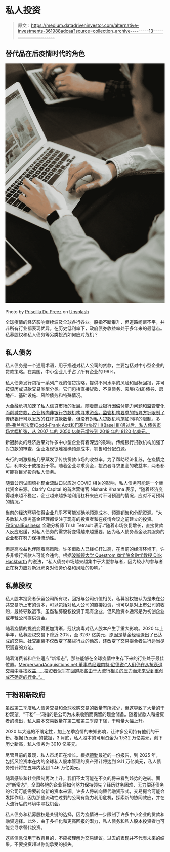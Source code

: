 # 私人投资

> 原文：<https://medium.datadriveninvestor.com/alternative-investments-361988adcaa?source=collection_archive---------13----------------------->

## 替代品在后疫情时代的角色

![](img/a5744482413e80ab29064d726fe9d402.png)

Photo by [Priscilla Du Preez](https://unsplash.com/@priscilladupreez?utm_source=unsplash&utm_medium=referral&utm_content=creditCopyText) on [Unsplash](https://unsplash.com/s/photos/small-business?utm_source=unsplash&utm_medium=referral&utm_content=creditCopyText)

全球疫情的经济影响继续波及全球各行各业。股指不断攀升，但道路崎岖不平，并非所有行业都表现优异。在历史低利率下，政府债券收益率处于多年来的最低点。私募股权和私人债务等另类投资如何应对危机？

## 私人债务

私人债务是一个通用术语，用于描述对私人公司的贷款，主要包括对中小型企业的贷款策略。在美国，中小企业几乎占了所有企业的 99%。

私人债务发行包括一系列广泛的信贷策略，提供不同水平的风险和目标回报，并可按资历或贷款交易类型分类。它们包括直接贷款、不良债务、夹层(次级)债券、房地产、基础设施、风险债务和特殊情况。

大金融危机[加速了私人信贷市场的发展。随着商业银行因偿付能力问题和监管变化而削减贷款，企业转向非银行贷款机构寻求资金。监管机构要求的指导方针限制了传统银行可以发放的杠杆贷款数量，但没有对私人贷款机构施加同样的限制。多德-弗兰克法案(Dodd-Frank Act)和巴塞尔协议 III(Basel III)通过后，私人债务市场大幅扩张，从 2007 年的 2050 亿美元增长到 2019 年的 8120 亿美元。](https://pitchbook.com/blog/shifts-in-private-debt-since-the-great-recession)

新冠肺炎的经济后果对许多中小型企业有着深远的影响。传统银行贷款机构加强了对贷款的审查，企业发现很难准确预测成本、销售和分配资源。

央行的刺激措施几乎蒸发了传统贷款市场的收益率。为了帮助经济复苏，在疫情之后，利率处于或接近于零。随着企业寻求资金，投资者寻求更高的收益率，两者都可能将目光投向私人债务。

随着公司试图填补现金流缺口以应对 COVID 相关的影响，私人债务可能是一个替代资金来源。Clarify Capital 的首席营销官 Nishank Khanna 表示，“随着经济变得越来越不稳定，企业越来越多地利用杠杆来应对不可预测的情况，应对不可预料的情况。”

当前的经济环境使得企业几乎不可能准确地预测成本、预测销售和分配资源。“大多数私人债务基金经理都专注于现有的投资者和在疫情会议之前建立的投资。 [FitSmallBusiness](https://fitsmallbusiness.com/author/ttetreaultfitsmallbusiness-com/) 金融分析师 Trish Tetrault 表示:“随着市场恢复增长，直接贷款人反应迟缓，对私人债务的需求将变得越来越重要，因为私人债务基金及其服务的企业都在努力保持流动性。

但是高收益也伴随着高风险。许多借款人已经杠杆过高，在当前的经济环境下，许多非银行贷款人可能会违约。根据[波斯顿大学 Questrom 商学院金融学教授 Dirk Hackbarth](http://people.bu.edu/dhackbar/) 的说法，“私人债务市场越来越集中于大型参与者，因为较小的参与者正在努力应对新冠肺炎对债务价格和风险的影响。”

## 私募股权

私人股本投资者保留公司所有权，回报与公司价值相关。私募股权被认为是未在公共交易所上市的资本，可以包括对私人公司的直接投资，也可以是对上市公司的收购，最终导致退市。虽然私募股权投资于现有企业，但风险资本通常是为初创企业或年轻公司提供资金。

随着疫情的挑战变得更加清晰，冠状病毒对私人股本产生了重大影响。2020 年上半年，私募股权交易下降近 20%，至 3267 亿美元，原因是基金经理退出了已达成的交易。社交距离不仅改变了某些行业的动态，还改变了交易撮合者进行适当尽职调查的方法。

随着消费者和企业适应“新常态”，那些能够在全球疫情中生存下来的行业处于最佳位置。[MergersandAcquisitions.net 董事总经理内特·尼德说:“人们仍在从抗衰退交易中寻找收益……投资者似乎在回避那些由于大流行相关的压力而未来受到重创或不确定的行业。”。](https://roi.me/)

## 干粉和新政府

虽然第二季度私人债务交易和全球收购交易的数量有所减少，但这导致了大量的干粉观望。“干粉”一词指的是公司为未来收购而保留的现金储备。随着贷款人和投资者的撤出，私人股本交易数量在第二和第三季度下降，干粉量大幅上升。

2020 年大选的不确定性，加上冬季疫情的未知影响，让许多公司持有他们的干粉。根据 [Preqin](https://www.preqin.com/about/who-we-are) 的数据，3 月底，私人股本的可用资金为 1.532 万亿美元，创下历史新高，私人债务为 3010 亿美元。

尽管目前的景观，私人市场正在增长。根据[德勤](https://www.pionline.com/private-equity/big-jump-private-equity-aum-expected-over-next-5-years?utm_source=pi-alternative-digest&utm_medium=email&utm_campaign=20201110&utm_content=hero-headline&CSAuthResp=1605059859297%3A0%3A420964%3A0%3A24%3Asuccess%3A6BD7365020C5B63F9A7E47CBD898DDC6)最近的一份报告，到 2025 年，包括风险资本在内的全球私人股本管理的资产预计将达到 9.11 万亿美元，私人债务预计将在五年内达到 1.46 万亿美元。

随着感染和社会限制再次上升，我们不太可能在不久的将来看到趋势的逆转。面对“新常态”，全国各地的企业将如何努力保持领先？经历财务困难、无力偿还债务的公司可能需要转向新的资本来源。许多人将转向替代融资形式，交易撮合可能会发挥作用，因为那些流动性过剩的公司有能力利用危机，探索新的协同效应，并在大流行后的环境中寻找机会。

私人债务和私募股权是关键的选择，因为疫情进一步限制了许多中小企业的贷款和融资选择。此外，由于多样化和更高回报的潜力，私人债务和私人股本投资者也可能会寻求替代投资。

这些信息仅用于教育目的，不应被理解为交易建议。过去的表现并不代表未来的结果。不要投资超过你能承受的损失。